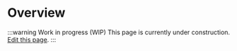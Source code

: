 # Overview

:::warning Work in progress (WIP)
This page is currently under construction. [Edit this page](https://github.com/ZeusLN/zeus-docs/blob/main/docs/overview.md).
:::
